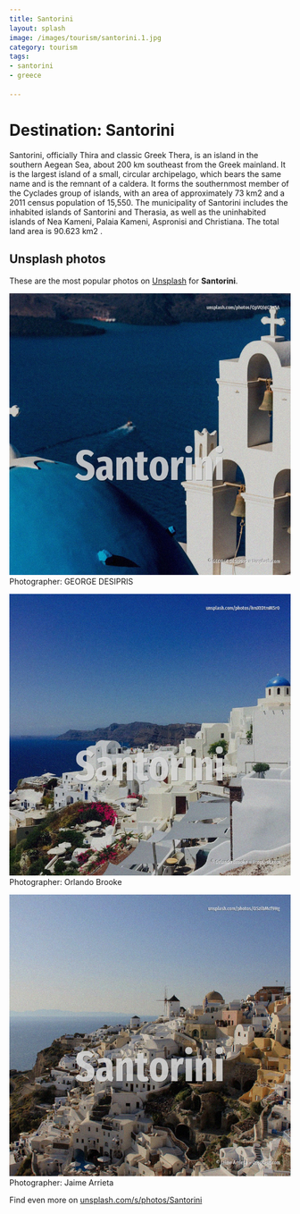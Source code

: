 ```yaml
---
title: Santorini
layout: splash
image: /images/tourism/santorini.1.jpg
category: tourism
tags:
- santorini
- greece

---
```

# Destination: Santorini

Santorini, officially Thira  and classic Greek Thera, is an island in the southern Aegean Sea, 
about 200 km  southeast from the Greek mainland.
It is the largest island of a small, circular archipelago, which bears the same name and is the 
remnant of a caldera.
It forms the southernmost member of the Cyclades group of islands, with an area of approximately 73 
km2  and a 2011 census population of 15,550.
The municipality of Santorini includes the inhabited islands of Santorini and Therasia, as well as 
the uninhabited islands of Nea Kameni, Palaia Kameni, Aspronisi and Christiana.
The total land area is 90.623 km2 .

 
## Unsplash photos
These are the most popular photos on [Unsplash](https://unsplash.com) for **Santorini**.
 
![Santorini](/images/tourism/santorini.1.jpg)
Photographer:  GEORGE DESIPRIS
 
![Santorini](/images/tourism/santorini.2.jpg)
Photographer:  Orlando Brooke
 
![Santorini](/images/tourism/santorini.3.jpg)
Photographer:  Jaime Arrieta
 
Find even more on [unsplash.com/s/photos/Santorini](https://unsplash.com/s/photos/Santorini)
 
